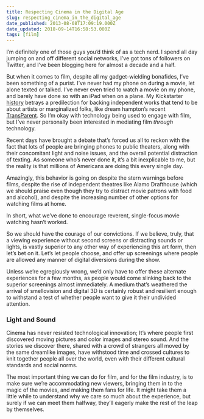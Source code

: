 ```yaml
---
title: Respecting Cinema in the Digital Age
slug: respecting_cinema_in_the_digital_age
date_published: 2013-08-08T17:09:19.000Z
date_updated: 2018-09-14T16:58:53.000Z
tags: [film]
---
```


I’m definitely one of those guys you’d think of as a tech nerd. I spend all day jumping on and off different social networks, I’ve got tons of followers on Twitter, and I’ve been blogging here for almost a decade and a half.

But when it comes to film, despite all my gadget-wielding bonafides, I’ve been something of a purist. I’ve never had my phone on during a movie, let alone texted or talked. I’ve never even tried to watch a movie on my phone, and barely have done so with an iPad when on a plane. My Kickstarter [history](http://www.kickstarter.com/profile/anildash) betrays a predilection for backing independent works that tend to be about artists or marginalized folks, like dream hampton’s recent [TransParent](http://www.kickstarter.com/projects/tmillerpoetry/transparent-the-story-of-loss-in-a-community-misun). So I’m okay with technology being used to engage with film, but I’ve never personally been interested in mediating film *through* technology.

Recent days have brought a debate that’s forced us all to reckon with the fact that lots of people are bringing phones to public theaters, along with their concomitant light and noise issues, and the overall potential distraction of texting. As someone who’s never done it, it’s a bit inexplicable to me, but the reality is that millions of Americans are doing this every single day.

Amazingly, this behavior is going on despite the stern warnings before films, despite the rise of independent theatres like Alamo Drafthouse (which we should praise even though they try to distract movie patrons with food and alcohol), and despite the increasing number of other options for watching films at home.

In short, what we’ve done to encourage reverent, single-focus movie watching hasn’t worked.

So we should have the courage of our convictions. If we believe, truly, that a viewing experience without second screens or distracting sounds or lights, is vastly superior to any other way of experiencing this art form, then let’s bet on it. Let’s let people choose, and offer up screenings where people are allowed any manner of digital diversions during the show.

Unless we’re egregiously wrong, we’d only have to offer these alternate experiences for a few months, as people would come slinking back to the superior screenings almost immediately. A medium that’s weathered the arrival of smellovision and digital 3D is certainly robust and resilient enough to withstand a test of whether people want to give it their undivided attention.

### Light and Sound

Cinema has never resisted technological innovation; It’s where people first discovered moving pictures and color images and stereo sound. And the stories we discover there, shared with a crowd of strangers all moved by the same dreamlike images, have withstood time and crossed cultures to knit together people all over the world, even with their different cultural standards and social norms.

The most important thing we can do for film, and for the film industry, is to make sure we’re accommodating new viewers, bringing them in to the magic of the movies, and making them fans for life. It might take them a little while to understand why we care so much about the experience, but surely if we can meet them halfway, they’ll eagerly make the rest of the leap by themselves.
